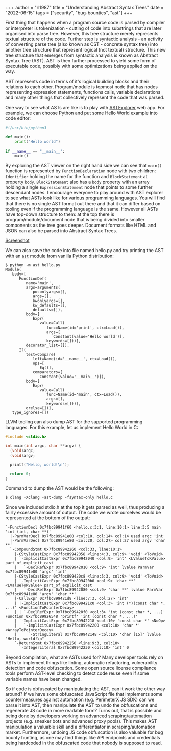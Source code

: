 +++
author = "rl1987"
title = "Understanding Abstract Syntax Trees"
date = "2022-06-15"
tags = ["security", "bug-bounties", "ast"]
+++

First thing that happens when a program source code is parsed by compiler or interpreter
is tokenization - cutting of code into substrings that are later organised into parse tree.
However, this tree structure merely represents textual structure of the code. Further step
is syntactic analysis - an activity of converting parse tree (also known as CST - concrete
syntax tree) into another tree structure that represent logical (not textual) structure.
This new tree structure that emerges from syntactic analysis is known as 
Abstract Syntax Tree (AST). AST is then further processed to yield some form of executable code,
possibly with some optimizations being applied on the way.

AST represents code in terms of it's logical building blocks and their relations to each other.
Program/module is topmost node that has nodes representing expression statements, functions calls,
variable declarations and many other things that collectively represent the code that
was parsed.

One way to see what ASTs are like is to play with [ASTExplorer](https://astexplorer.net/) web
app. For example, we can choose Python and put some Hello World example into code editor:

```python
#!/usr/bin/python3

def main():
    print("Hello world")
    
if __name__ == "__main__":
    main()
```

By exploring the AST viewer on the right hand side we can see that `main()` function is
represented by `FunctionDeclaration` node with two children: `Identifier` holding the name
for the function and `BlockStatement` at property `body`. `BlockStatement` also has a `body` 
property with an array holding a single `ExpressionStatement` node that points to some further 
descendant nodes. I encourage everyone to play around with AST explorer to see what ASTs look like
for various programming languages. You will find that there is no single AST format out there
and that it can differ based on tooling even if the programming language is the same. However
all ASTs have top-down structure to them: at the top there is program/module/document node
that is being divided into smaller components as the tree goes deeper. Document formats
like HTML and JSON can also be parsed into Abstract Syntax Trees.

[Screenshot](/2022-06-13_19.28.30.png)

We can also save the code into file named hello.py and try printing the AST with an 
[`ast`](https://docs.python.org/3/library/ast.html) module from vanilla Python
distribution:

```
$ python -m ast hello.py
Module(
   body=[
      FunctionDef(
         name='main',
         args=arguments(
            posonlyargs=[],
            args=[],
            kwonlyargs=[],
            kw_defaults=[],
            defaults=[]),
         body=[
            Expr(
               value=Call(
                  func=Name(id='print', ctx=Load()),
                  args=[
                     Constant(value='Hello world')],
                  keywords=[]))],
         decorator_list=[]),
      If(
         test=Compare(
            left=Name(id='__name__', ctx=Load()),
            ops=[
               Eq()],
            comparators=[
               Constant(value='__main__')]),
         body=[
            Expr(
               value=Call(
                  func=Name(id='main', ctx=Load()),
                  args=[],
                  keywords=[]))],
         orelse=[])],
   type_ignores=[])
```

LLVM tooling can also dump AST for the supported programming languages. For this example,
let us implement Hello World in C:

```c
#include <stdio.h>

int main(int argc, char **argv) {
  (void)argc;
  (void)argv;

  printf("Hello, world!\n");

  return 0;
}
```

Command to dump the AST would be the following:

```
$ clang -Xclang -ast-dump -fsyntax-only hello.c
```

Since we included stdio.h at the top it gets parsed as well, thus producing a fairly
excessive amount of output. The code we wrote ourselves would be represented at the 
bottom of the output:

```
`-FunctionDecl 0x7fbc89941f60 <hello.c:3:1, line:10:1> line:3:5 main 'int (int, char **)'
  |-ParmVarDecl 0x7fbc89941e00 <col:10, col:14> col:14 used argc 'int'
  |-ParmVarDecl 0x7fbc89941e80 <col:20, col:27> col:27 used argv 'char **'
  `-CompoundStmt 0x7fbc89942260 <col:33, line:10:1>
    |-CStyleCastExpr 0x7fbc89942058 <line:4:3, col:9> 'void' <ToVoid>
    | `-ImplicitCastExpr 0x7fbc89942040 <col:9> 'int' <LValueToRValue> part_of_explicit_cast
    |   `-DeclRefExpr 0x7fbc89942010 <col:9> 'int' lvalue ParmVar 0x7fbc89941e00 'argc' 'int'
    |-CStyleCastExpr 0x7fbc899420c8 <line:5:3, col:9> 'void' <ToVoid>
    | `-ImplicitCastExpr 0x7fbc899420b0 <col:9> 'char **' <LValueToRValue> part_of_explicit_cast
    |   `-DeclRefExpr 0x7fbc89942080 <col:9> 'char **' lvalue ParmVar 0x7fbc89941e80 'argv' 'char **'
    |-CallExpr 0x7fbc899421d8 <line:7:3, col:27> 'int'
    | |-ImplicitCastExpr 0x7fbc899421c0 <col:3> 'int (*)(const char *, ...)' <FunctionToPointerDecay>
    | | `-DeclRefExpr 0x7fbc899420f0 <col:3> 'int (const char *, ...)' Function 0x7fbc89926548 'printf' 'int (const char *, ...)'
    | `-ImplicitCastExpr 0x7fbc89942218 <col:10> 'const char *' <NoOp>
    |   `-ImplicitCastExpr 0x7fbc89942200 <col:10> 'char *' <ArrayToPointerDecay>
    |     `-StringLiteral 0x7fbc89942148 <col:10> 'char [15]' lvalue "Hello, world!\n"
    `-ReturnStmt 0x7fbc89942250 <line:9:3, col:10>
      `-IntegerLiteral 0x7fbc89942230 <col:10> 'int' 0
```

Beyond compilation, what are ASTs used for? Many developer tools rely on ASTs to implement
things like linting, automatic refactoring, vulnerability detection and code obfuscation.
Some open source license compliance tools perform AST-level checking to detect code reuse
even if some variable names have been changed.

So if code is obfuscated by manipulating the AST, can it work the other way around? If we
have some obfuscated JavaScript file that implements some countermeasures against automation
(e.g. PerimeterX JS SDK) can we parse it into AST, then manipulate the AST to undo the
obfuscations and regenerate JS code in more readable form? Turns out, that is possible
and being done by developers working on advanced scraping/automation projects (e.g.
sneaker bots and advanced proxy pools). This makes AST manipulation a valuable skill
and a differentiator in scraping/automation market. Furthermore, undoing JS code
obfuscation is also valuable for bug bounty hunting, as one may find things like API
endpoints and credentials being hardcoded in the obfuscated code that nobody is supposed
to read.

